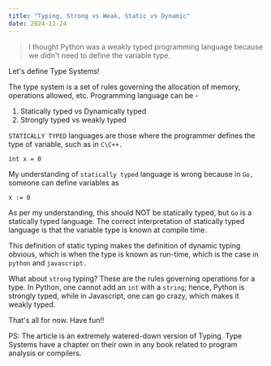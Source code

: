 ```yaml
---
title: "Typing, Strong vs Weak, Static vs Dynamic"
date: 2024-11-24
---
```


> I thought Python was a weakly typed programming language because we didn't need to define the variable type. 

Let's define Type Systems!

The type system is a set of rules governing the allocation of memory, operations allowed, etc. Programming language can be - 

1. Statically typed vs Dynamically typed
2. Strongly typed vs weakly typed

`STATICALLY TYPED` languages are those where the programmer defines the type of variable, such as in `C\C++.`
```
int x = 0
```

My understanding of `statically typed` language is wrong because in `Go,` someone can define variables as  

```
x := 0
```

As per my understanding, this should NOT be statically typed, but `Go` is a statically typed language. The correct interpretation of statically typed language is that the variable type is known at compile time.

This definition of static typing makes the definition of dynamic typing obvious, which is when the type is known as run-time, which is the case in `python` and `javascript.`

What about `strong` typing? These are the rules governing operations for a type. In Python, one cannot add an `int` with a `string`; hence, Python is strongly typed, while in Javascript, one can go crazy, which makes it weakly typed.

That's all for now. Have fun!!

PS: The article is an extremely watered-down version of Typing. Type Systems have a chapter on their own in any book related to program analysis or compilers.
